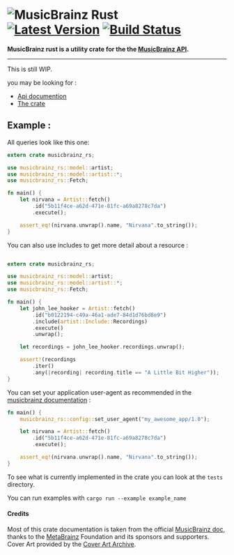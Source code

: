 # ![MusicBrainz] Rust &emsp; [![Latest Version]][crates.io] [![Build Status]][travis]

[Build Status]: https://travis-ci.org/oknozor/musicbrainz_rs.svg?branch=master
[travis]: https://travis-ci.org/oknozor/musicbrainz_rs
[Latest Version]: https://img.shields.io/crates/v/musicbrainz_rs.svg
[crates.io]: https://www.crates.io/crates/musicbrainz_rs
[MusicBrainz]: https://staticbrainz.org/MB/header-logo-791fb3f.svg

**MusicBrainz rust is a utility crate for the the [MusicBrainz API](https://musicbrainz.org/doc/Development/XML_Web_Service/Version_2).**

---

This is still WIP.

you may be looking for : 
- [Api documention](https://docs.rs/musicbrainz_rs)
- [The crate](https://www.crates.io/crates/musicbrainz_rs)

## Example : 


All queries look like this one: 

```rust
extern crate musicbrainz_rs;

use musicbrainz_rs::model::artist;
use musicbrainz_rs::model::artist::*;
use musicbrainz_rs::Fetch;

fn main() {
    let nirvana = Artist::fetch()
        .id("5b11f4ce-a62d-471e-81fc-a69a8278c7da")
        .execute();

    assert_eq!(nirvana.unwrap().name, "Nirvana".to_string());
}
```

You can also use includes to get more detail about a resource :

```rust

extern crate musicbrainz_rs;

use musicbrainz_rs::model::artist;
use musicbrainz_rs::model::artist::*;
use musicbrainz_rs::Fetch;

fn main() {
    let john_lee_hooker = Artist::fetch()
        .id("b0122194-c49a-46a1-ade7-84d1d76bd8e9")
        .include(artist::Include::Recordings)
        .execute()
        .unwrap();

    let recordings = john_lee_hooker.recordings.unwrap();

    assert!(recordings
        .iter()
        .any(|recording| recording.title == "A Little Bit Higher"));
}
```

You can set your application user-agent as recommended in the [musicbrainz documentation](https://musicbrainz.org/doc/XML_Web_Service/Rate_Limiting#User-Agent) :

```rust
fn main() {
    musicbrainz_rs::config::set_user_agent("my_awesome_app/1.0");

    let nirvana = Artist::fetch()
        .id("5b11f4ce-a62d-471e-81fc-a69a8278c7da")
        .execute();

    assert_eq!(nirvana.unwrap().name, "Nirvana".to_string());
}
```

To see what is currently implemented in the crate you can look at the `tests` directory.


You can run examples with `cargo run --example example_name`



#### Credits

Most of this crate documentation is taken from the official [MusicBrainz doc](https://musicbrainz.org/doc/MusicBrainz_Documentation),
thanks to the [MetaBrainz](https://metabrainz.org/) Foundation and its sponsors and supporters.
Cover Art provided by the [Cover Art Archive](https://coverartarchive.org/).
